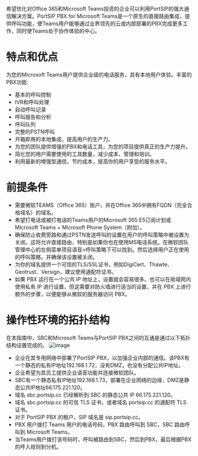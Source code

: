 希望优化对Office 365和Microsoft Teams投资的企业可以利用PortSIP的强大通信解决方案。PortSIP PBX for Microsoft Teams是一个原生的直接路由集成，提供呼叫功能，使Teams用户能够通过业界领先的云或内部部署的PBX完成更多工作，同时使Teams处于协作体验的中心。
  
# 特点和优点 
为您的Microsoft Teams用户提供企业级的电话服务，具有本地用户体验。丰富的PBX功能:  
+ 基本的呼叫控制
+ IVR和呼叫处理
+ 自动呼叫记录
+ 呼叫报告和分析
+ 呼叫队列
+ 完整的PSTN呼叫
+ 开箱即用的本地集成，提高用户的生产力。
+ 为您的团队提供增强的PBX和电话工具，为您的项目提供真正的生产力提升。
+ 简化您的用户需要使用的工具数量，减少成本、管理和培训。
+ 利用最新的增强型通信，节约成本，提高你的用户享受的服务水平。
  
# 前提条件  
+ 需要微软TEAMS（Office 365）账户，并在Office 365中拥有FQDN（完全合格域名）的域名。
+ 希望打电话或被打电话的Teams用户的Microsoft 365 E5订阅计划或Microsoft Teams + Microsoft Phone System（附加）。
+ 确保防止收费旁路和通过PSTN发送呼叫的设置在用户的呼叫策略中被设置为关闭。这将允许直接路由，特别是如果你也在使用MS电话系统。在微软团队管理中心的左侧菜单项目语音>呼叫策略下可以找到。然后选择用户正在使用的呼叫策略，并确保该设置被关闭。
+ 为你的域名提供一个可信的TLS/SSL证书，例如DigiCert、Thawte、Geotrust、Versign，建议使用通配符证书。
+ 如果 PBX 运行在一个公共 IP 地址上，设置就会容易很多。也可以在局域网内使用私有 IP 进行设置，但这需要对防火墙进行适当的设置，并在 PBX 上进行额外的步骤，以便能够从微软的服务器访问 PBX。
  
# 操作性环境的拓扑结构  
在本指南中，SBC和Microsoft Teams与PortSIP PBX之间的互通是通过以下拓扑结构设置完成的。
![image](https://user-images.githubusercontent.com/112454775/218037911-ad9e312b-8ef3-4caa-9e94-6683bf8b10e3.png)
+ 企业在其专用网络中部署了PortSIP PBX，以加强企业内部的通信。该PBX有一个静态的私有IP地址192.168.1.72，没有DMZ，也没有分配公共IP地址。
+ 企业希望为其员工提供企业语音功能并连接微软团队。
+ SBC有一个静态私有IP地址192.168.1.73，部署在企业网络的边缘，DMZ是静态公共IP地址66.175.221.120。
+ 域名 sbc.portsip.cc 已经解析到 SBC 的静态公共 IP 66.175.221.120。
+ 域名 sbc.portsip.cc 的可信 TLS 证书，或者域名 portsip.cc 的通配符 TLS 证书。
+ 对于 PortSIP PBX 的租户，SIP 域名是 sip.portsip.cc。
+ PBX 用户拨打 Teams 用户的电话号码，PBX 路由呼叫到 SBC，SBC 路由呼叫到 Microsoft Teams。
+ 当Teams用户拨打该号码时，呼叫被路由到SBC，然后到PBX，最后根据PBX的呼入规则到分机。
